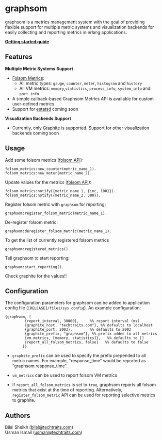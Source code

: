 graphsom
===============

graphsom is a metrics management system with the goal of providing
flexible support for multiple metric systems and visualization
backends for easily collecting and reporting metrics in erlang
applications. 

**[Getting started guide](https://github.com/techtraits/graphsom/wiki/Getting-Started-Guide)**

Features
--------

**Multiple Metric Systems Support**

* [Folsom Metrics](https://github.com/boundary/folsom):
    * All metric types: `gauge`, `counter`, `meter`, `histogram` and `history`
    * All VM metrics: `memory`,`statistics`, `process_info`, `system_info` and `port_info`
* A simple callback-based Graphsom Metrics API is available for custom
  user-defined metrics
* Support for [estatsd](https://github.com/RJ/estatsd) coming soon

**Visualization Backends Support**  

* Currently, only [Graphite](http://graphite.wikidot.com/) is
  supported. Support for other visualization backends coming soon

Usage
-----

Add some folsom metrics ([folsom API](https://github.com/boundary/folsom)):

    folsom_metrics:new_counter(metric_name_1).
    folsom_metrics:new_meter(metric_name_2).

Update values for the metrics ([folsom API](https://github.com/boundary/folsom)):

	folsom_metrics:notify({metric_name_1, {inc, 100}}).
    folsom_metrics:notify({metric_name_2, 300}).

Register folsom metric with `graphsom` for reporting:

    graphsom:register_folsom_metric(metric_name_1).

De-register folsom metric:

    graphsom:deregister_folsom_metric(metric_name_1).

To get the list of currently registered folsom metrics

    graphsom:registered_metrics().

Tell graphsom to start reporting:

    graphsom:start_reporting().
    
Check graphite for the values!!

Configuration
-------------

The configuration parameters for graphsom can be added to application
config file (`[RELEASE]/files/sys.config`). An example configuration:
    
    {graphsom, [
             {report_interval, 30000},     %% report interval (ms)
             {graphite_host, "techtraits.com"}, %% defaults to localhost
             {graphite_port, 2003},        %% defaults to 2003
             {graphite_prefix, "graphsom"}, %% prefix added to all metrics
             {vm_metrics, [memory, statistics]},   %% defaults to []
             {report_all_folsom_metrics, false}   %% defaults to false
            ]}
           
* `graphite_prefix` can be used to specify the prefix prepended to all
metric names. For example, "response_time" would be reported as
"graphsom.response_time". 

* `vm_metrics` can be used to report folsom VM metrics

* If `report_all_folsom_metrics` is set to `true`, graphsom reports all folsom
  metrics that exist at the time of reporting. Alternatively,
  `register_folsom_metric` API can be used for reporting selective metrics to graphite.

Authors 
-------

Bilal Sheikh (<bilal@techtraits.com>)  
Usman Ismail (<usman@techtraits.com>)
